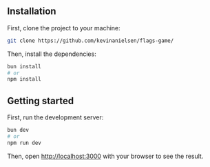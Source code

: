 ## Installation

First, clone the project to your machine:

```bash
git clone https://github.com/kevinanielsen/flags-game/
```

Then, install the dependencies:

```bash
bun install
# or
npm install
```

## Getting started

First, run the development server:

```bash
bun dev
# or
npm run dev
```

Then, open [http://localhost:3000](http://localhost:3000) with your browser to see the result.

